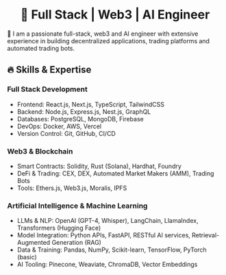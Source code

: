 <h1 align="center">  
   🚀 Full Stack | Web3 | AI Engineer  
</h1>

👋 I am a passionate full-stack, web3 and AI engineer with extensive experience in building decentralized applications, trading platforms and automated trading bots.

## 🔥 Skills & Expertise

  ### Full Stack Development
  - Frontend: React.js, Next.js, TypeScript, TailwindCSS
  - Backend: Node.js, Express.js, Nest.js, GraphQL
  - Databases: PostgreSQL, MongoDB, Firebase
  - DevOps: Docker, AWS, Vercel
  - Version Control: Git, GitHub, CI/CD

   ### Web3 & Blockchain 
   - Smart Contracts: Solidity, Rust (Solana), Hardhat, Foundry
   - DeFi & Trading: CEX, DEX, Automated Market Makers (AMM), Trading Bots
   - Tools: Ethers.js, Web3.js, Moralis, IPFS
  ### Artificial Intelligence & Machine Learning
   - LLMs & NLP: OpenAI (GPT-4, Whisper), LangChain, LlamaIndex, Transformers (Hugging Face)
   - Model Integration: Python APIs, FastAPI, RESTful AI services, Retrieval-Augmented Generation (RAG)
   - Data & Training: Pandas, NumPy, Scikit-learn, TensorFlow, PyTorch (basic)
   - AI Tooling: Pinecone, Weaviate, ChromaDB, Vector Embeddings

